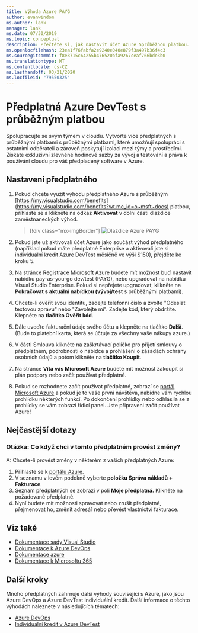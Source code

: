 ```yaml
---
title: Výhoda Azure PAYG
author: evanwindom
ms.author: lank
manager: lank
ms.date: 07/30/2019
ms.topic: conceptual
description: Přečtěte si, jak nastavit účet Azure Sprůběžnou platbou.
ms.openlocfilehash: 23ea1f76fabfa2e9240e040e879f3a497b36f4c3
ms.sourcegitcommit: f8e3715c64255b476520bfa9267ceaf766bde3b0
ms.translationtype: MT
ms.contentlocale: cs-CZ
ms.lasthandoff: 03/21/2020
ms.locfileid: "79550325"
---
```

# <a name="azure-devtest-pay-as-you-go-subscriptions"></a>Předplatná Azure DevTest s průběžným platbou
Spolupracujte se svým týmem v cloudu.  Vytvořte více předplatných s průběžnými platbami s průběžnými platbami, které umožňují spolupráci s ostatními odběrateli a zároveň poskytují izolaci mezi týmy a prostředími.  Získáte exkluzivní zlevněné hodinové sazby za vývoj a testování a práva k používání cloudu pro váš předplacený software v Azure.

## <a name="set-up-a-subscription"></a>Nastavení předplatného
1. Pokud chcete využít výhodu předplatného Azure s průběžným [https://my.visualstudio.com/benefits](https://my.visualstudio.com/benefits?wt.mc_id=o~msft~docs) platbou, přihlaste se a klikněte na odkaz **Aktivovat** v dolní části dlaždice zaměstnaneckých výhod.
   > [!div class="mx-imgBorder"]
   > ![Dlaždice Azure PAYG](_img/vs-azure-payg/vs-azure-payg-tile.png)

2. Pokud jste už aktivovali účet Azure jako součást výhod předplatného (například pokud máte předplatné Enterprise a aktivovali jste si individuální kredit Azure DevTest měsíčně ve výši $150), přejděte ke kroku 5.

3. Na stránce Registrace Microsoft Azure budete mít možnost buď nastavit nabídku pay-as-you-go dev/test (PAYG), nebo upgradovat na nabídku Visual Studio Enterprise.  Pokud si nepřejete upgradovat, klikněte na **Pokračovat s aktuální nabídkou (vývoj/test** s průběžnými platbami).

4. Chcete-li ověřit svou identitu, zadejte telefonní číslo a zvolte "Odeslat textovou zprávu" nebo "Zavolejte mi".  Zadejte kód, který obdržíte.  Klepněte na **tlačítko Ověřit kód**.

5. Dále uveďte fakturační údaje svého účtu a klepněte na tlačítko **Další**.  (Bude to platební karta, která se účtuje za všechny vaše nákupy azure.)

6. V části Smlouva klikněte na zaškrtávací políčko pro přijetí smlouvy o předplatném, podrobnosti o nabídce a prohlášení o zásadách ochrany osobních údajů a potom klikněte na **tlačítko Koupit**.

7. Na stránce **Vítá vás Microsoft Azure** budete mít možnost zakoupit si plán podpory nebo začít používat předplatné.

8. Pokud se rozhodnete začít používat předplatné, zobrazí se [portál Microsoft Azure](https://portal.azure.com) a pokud je to vaše první návštěva, nabídne vám rychlou prohlídku některých funkcí.  Po dokončení prohlídky nebo odhlásila se z prohlídky se vám zobrazí řídicí panel.  Jste připraveni začít používat Azure!

## <a name="frequently-asked-questions"></a>Nejčastější dotazy
### <a name="q--what-if-i-want-to-make-changes-to-this-subscription"></a>Otázka: Co když chci v tomto předplatném provést změny?
A: Chcete-li provést změny v některém z vašich předplatných Azure:
1. Přihlaste se k [portálu Azure](https://portal.azure.com).
2. V seznamu v levém podokně vyberte **položku Správa nákladů + Fakturace**.
3. Seznam předplatných se zobrazí v poli **Moje předplatná.** Klikněte na požadované předplatné.
4. Nyní budete mít možnosti spravovat nebo zrušit předplatné, přejmenovat ho, změnit adresář nebo převést vlastnictví fakturace.

## <a name="see-also"></a>Viz také
- [Dokumentace sady Visual Studio](https://docs.microsoft.com/visualstudio/)
- [Dokumentace k Azure DevOps](https://docs.microsoft.com/azure/devops/)
- [Dokumentace azure](https://docs.microsoft.com/azure/)
- [Dokumentace k Microsoftu 365](https://docs.microsoft.com/microsoft-365/)

## <a name="next-steps"></a>Další kroky
Mnoho předplatných zahrnuje další výhody související s Azure, jako jsou Azure DevOps a Azure DevTest individuální kredit.  Další informace o těchto výhodách naleznete v následujících tématech:
- [Azure DevOps](vs-azure-devops.md)
- [Individuální kredit v Azure DevTest](vs-azure.md)

